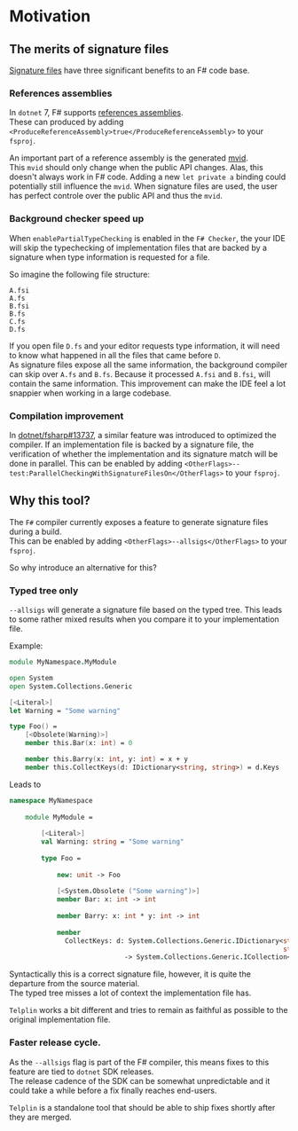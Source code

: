﻿---
index: 1
---
# Motivation

## The merits of signature files

[Signature files](https://learn.microsoft.com/en-us/dotnet/fsharp/language-reference/signature-files) have three significant benefits to an F# code base.  

### References assemblies

In `dotnet` 7, F# supports [references assemblies](https://learn.microsoft.com/en-us/dotnet/standard/assembly/reference-assemblies).  
These can produced by adding `<ProduceReferenceAssembly>true</ProduceReferenceAssembly>` to your `fsproj`.

An important part of a reference assembly is the generated [mvid](https://learn.microsoft.com/en-us/dotnet/api/system.reflection.module.moduleversionid?view=net-7.0).  
This `mvid` should only change when the public API changes. Alas, this doesn't always work in F# code. Adding a new `let private a` binding could potentially still influence the `mvid`.
When signature files are used, the user has perfect controle over the public API and thus the `mvid`.

### Background checker speed up

When `enablePartialTypeChecking` is enabled in the `F# Checker`, the your IDE will skip the typechecking of implementation files that are backed by a signature when type information is requested for a file.

So imagine the following file structure:

```
A.fsi
A.fs
B.fsi
B.fs
C.fs
D.fs
```

If you open file `D.fs` and your editor requests type information, it will need to know what happened in all the files that came before `D`.  
As signature files expose all the same information, the background compiler can skip over `A.fs` and `B.fs`. Because it processed `A.fsi` and `B.fsi`, will contain the same information.
This improvement can make the IDE feel a lot snappier when working in a large codebase.

### Compilation improvement

In [dotnet/fsharp#13737](https://github.com/dotnet/fsharp/pull/13737), a similar feature was introduced to optimized the compiler. If an implementation file is backed by a signature file, the verification of whether the implementation and its signature match will be done in parallel.
This can be enabled by adding `<OtherFlags>--test:ParallelCheckingWithSignatureFilesOn</OtherFlags>` to your `fsproj`.

## Why this tool?

The `F#` compiler currently exposes a feature to generate signature files during a build.  
This can be enabled by adding `<OtherFlags>--allsigs</OtherFlags>` to your `fsproj`.

So why introduce an alternative for this?

### Typed tree only

`--allsigs` will generate a signature file based on the typed tree. This leads to some rather mixed results when you compare it to your implementation file.

Example:

```fsharp
module MyNamespace.MyModule

open System
open System.Collections.Generic

[<Literal>]
let Warning = "Some warning"

type Foo() =
    [<Obsolete(Warning)>]
    member this.Bar(x: int) = 0

    member this.Barry(x: int, y: int) = x + y
    member this.CollectKeys(d: IDictionary<string, string>) = d.Keys
```

Leads to

```fsharp
namespace MyNamespace
    
    module MyModule =
        
        [<Literal>]
        val Warning: string = "Some warning"
        
        type Foo =
            
            new: unit -> Foo
            
            [<System.Obsolete ("Some warning")>]
            member Bar: x: int -> int
            
            member Barry: x: int * y: int -> int
            
            member
              CollectKeys: d: System.Collections.Generic.IDictionary<string,
                                                                     string>
                             -> System.Collections.Generic.ICollection<string>
```

Syntactically this is a correct signature file, however, it is quite the departure from the source material.  
The typed tree misses a lot of context the implementation file has.

`Telplin` works a bit different and tries to remain as faithful as possible to the original implementation file.

### Faster release cycle.

As the `--allsigs` flag is part of the F# compiler, this means fixes to this feature are tied to `dotnet` SDK releases.  
The release cadence of the SDK can be somewhat unpredictable and it could take a while before a fix finally reaches end-users.

`Telplin` is a standalone tool that should be able to ship fixes shortly after they are merged.

<tp-nav previous="./index.html" next="./usage.html"></tp-nav>